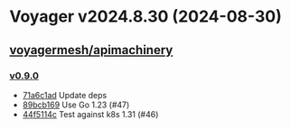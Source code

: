 # Voyager v2024.8.30 (2024-08-30)


## [voyagermesh/apimachinery](https://github.com/voyagermesh/apimachinery)

### [v0.9.0](https://github.com/voyagermesh/apimachinery/releases/tag/v0.9.0)

- [71a6c1ad](https://github.com/voyagermesh/apimachinery/commit/71a6c1ad) Update deps
- [89bcb169](https://github.com/voyagermesh/apimachinery/commit/89bcb169) Use Go 1.23 (#47)
- [44f5114c](https://github.com/voyagermesh/apimachinery/commit/44f5114c) Test against k8s 1.31 (#46)



